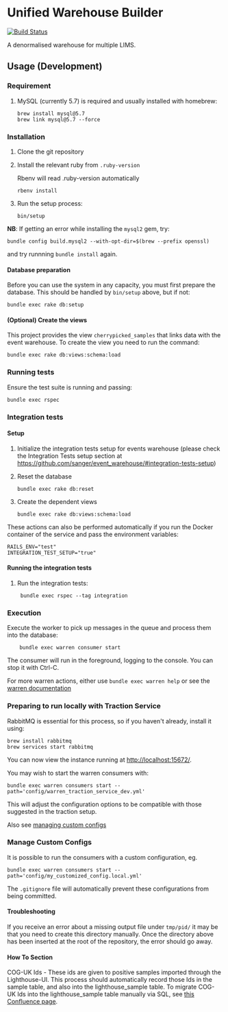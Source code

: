 # Unified Warehouse Builder

[![Build Status](https://travis-ci.org/sanger/unified_warehouse.svg?branch=develop)](https://travis-ci.org/sanger/unified_warehouse)

A denormalised warehouse for multiple LIMS.

## Usage (Development)

### Requirement

1. MySQL (currently 5.7) is required and usually installed with homebrew:

       brew install mysql@5.7
       brew link mysql@5.7 --force

### Installation

1. Clone the git repository
2. Install the relevant ruby from `.ruby-version`

    Rbenv will read .ruby-version automatically

       rbenv install

3. Run the setup process:

       bin/setup

**NB**: If getting an error while installing the `mysql2` gem, try:

    bundle config build.mysql2 --with-opt-dir=$(brew --prefix openssl)

and try runnning `bundle install` again.

#### Database preparation

Before you can use the system in any capacity, you must first prepare the database.
This should be handled by `bin/setup` above, but if not:

    bundle exec rake db:setup

#### (Optional) Create the views

This project provides the view `cherrypicked_samples` that links data with
the event warehouse. To create the view you need to run the command:

    bundle exec rake db:views:schema:load

### Running tests

Ensure the test suite is running and passing:

    bundle exec rspec

### Integration tests

#### Setup

1. Initialize the integration tests setup for events warehouse (please check the
   Integration Tests setup section at <https://github.com/sanger/event_warehouse/#integration-tests-setup>)

2. Reset the database

       bundle exec rake db:reset

3. Create the dependent views

       bundle exec rake db:views:schema:load

These actions can also be performed automatically if you run the Docker container of the service
and pass the environment variables:

    RAILS_ENV="test"
    INTEGRATION_TEST_SETUP="true"

#### Running the integration tests

1. Run the integration tests:

        bundle exec rspec --tag integration

### Execution

Execute the worker to pick up messages in the queue and process them into the
database:

        bundle exec warren consumer start

The consumer will run in the foreground, logging to the console. You can stop it with Ctrl-C.

For more warren actions, either use `bundle exec warren help` or see the
[warren documentation](https://rubydoc.info/gems/sanger_warren)

### Preparing to run locally with Traction Service

RabbitMQ is essential for this process, so if you haven't already, install it using:

    brew install rabbitmq
    brew services start rabbitmq

You can now view the instance running at [http://localhost:15672/](http://localhost:15672/).

You may wish to start the warren consumers with:

    bundle exec warren consumers start --path='config/warren_traction_service_dev.yml'

This will adjust the configuration options to be compatible with those suggested in the traction setup.

Also see [managing custom configs](#manage-custom-configs)

### Manage Custom Configs

It is possible to run the consumers with a custom configuration, eg.

    bundle exec warren consumers start --path='config/my_customized_config.local.yml'

The `.gitignore` file will automatically prevent these configurations from being committed.

#### Troubleshooting

If you receive an error about a missing output file under `tmp/pid/` it may be that you need to create this directory manually.
Once the directory above has been inserted at the root of the repository, the error should go away.

#### How To Section

COG-UK Ids - These ids are given to positive samples imported through the Lighthouse-UI. This process should automatically record those Ids in the sample table, and also into the lighthouse_sample table.
To migrate COG-UK Ids into the lighthouse_sample table manually via SQL, see [this Confluence page](https://ssg-confluence.internal.sanger.ac.uk/display/PSD/How+to+migrate+Cog+UK+IDs+into+the+lighthouse_sample+table).
